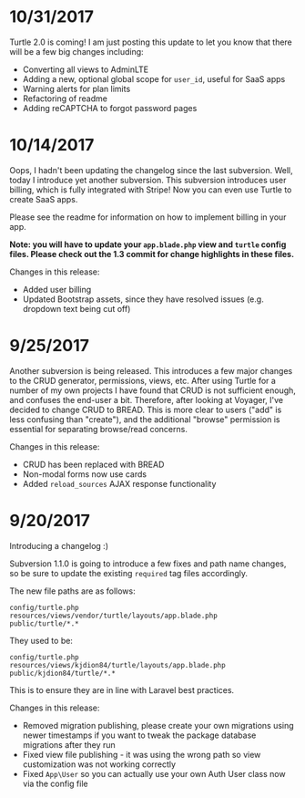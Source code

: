 # 10/31/2017

Turtle 2.0 is coming! I am just posting this update to let you know that there will be a few big changes including:

* Converting all views to AdminLTE
* Adding a new, optional global scope for `user_id`, useful for SaaS apps
* Warning alerts for plan limits
* Refactoring of readme
* Adding reCAPTCHA to forgot password pages

# 10/14/2017

Oops, I hadn't been updating the changelog since the last subversion. Well, today I introduce yet another subversion. This subversion introduces user billing, which is fully integrated with Stripe! Now you can even use Turtle to create SaaS apps.

Please see the readme for information on how to implement billing in your app.

**Note: you will have to update your `app.blade.php` view and `turtle` config files. Please check out the 1.3 commit for change highlights in these files.**

Changes in this release:

* Added user billing
* Updated Bootstrap assets, since they have resolved issues (e.g. dropdown text being cut off)

# 9/25/2017

Another subversion is being released. This introduces a few major changes to the CRUD generator, permissions, views, etc. After using Turtle for a number of my own projects I have found that CRUD is not sufficient enough, and confuses the end-user a bit. Therefore, after looking at Voyager, I've decided to change CRUD to BREAD. This is more clear to users ("add" is less confusing than "create"), and the additional "browse" permission is essential for separating browse/read concerns.

Changes in this release:

* CRUD has been replaced with BREAD
* Non-modal forms now use cards
* Added `reload_sources` AJAX response functionality

# 9/20/2017

Introducing a changelog :)

Subversion 1.1.0 is going to introduce a few fixes and path name changes, so be sure to update the existing `required` tag files accordingly.

The new file paths are as follows:

```
config/turtle.php
resources/views/vendor/turtle/layouts/app.blade.php
public/turtle/*.*
```

They used to be:

```
config/turtle.php
resources/views/kjdion84/turtle/layouts/app.blade.php
public/kjdion84/turtle/*.*
```

This is to ensure they are in line with Laravel best practices.

Changes in this release:

* Removed migration publishing, please create your own migrations using newer timestamps if you want to tweak the package database migrations after they run
* Fixed view file publishing - it was using the wrong path so view customization was not working correctly
* Fixed `App\User` so you can actually use your own Auth User class now via the config file

